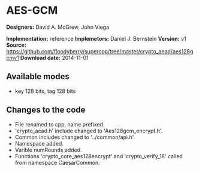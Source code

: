 # AES-GCM

**Designers:** David A. McGrew, John Viega

**Implementation:** reference
**Implemetors:** Daniel J. Bernstein
**Version:** v1
**Source:** https://github.com/floodyberry/supercop/tree/master/crypto_aead/aes128gcmv1
**Download date:** 2014-11-01

## Available modes

* key 128 bits, tag 128 bits

## Changes to the code

* File renamed to cpp, name prefixed.
* 'crypto_aead.h' include changed to 'Aes128gcm_encrypt.h'.
* Common includes changed to '../common/api.h'.
* Namespace added.
* Varible numRounds added.
* Functions 'crypto_core_aes128encrypt' and 'crypto_verify_16' called from namespace CaesarCommon.
